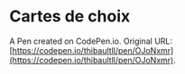 # Cartes de choix

A Pen created on CodePen.io. Original URL: [https://codepen.io/thibaultll/pen/OJoNxmr](https://codepen.io/thibaultll/pen/OJoNxmr).


